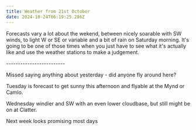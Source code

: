 ```yaml
---
title: Weather from 21st October
date: 2024-10-24T06:19:25.286Z
---
```

Forecasts vary a lot about the wekend, between nicely soarable with SW winds, to light W or SE or variable and a bit of rain on Saturday morning.  It's going to be one of those times when you just have to see what it's actually like and use the weather stations to make a judgement.

\-------------------------

Missed saying anything about yesterday - did anyone fly around here?

Tuesday is forecast to get sunny this afternoon and flyable at the Mynd or Camlo.

Wednesday windier and SW with an even lower cloudbase, but still might be on at Clatter.

Next week looks promising most days
